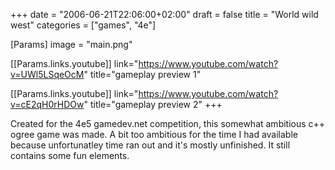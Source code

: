 +++
date = "2006-06-21T22:06:00+02:00"
draft = false
title = "World wild west"
categories = ["games", "4e"]

[Params]
image = "main.png"

[[Params.links.youtube]]
link="https://www.youtube.com/watch?v=UWl5LSqeOcM"
title="gameplay preview 1"

[[Params.links.youtube]]
link="https://www.youtube.com/watch?v=cE2qH0rHDOw"
title="gameplay preview 2"
+++

Created for the 4e5 gamedev.net competition, this somewhat ambitious c++ ogree game was made. A bit too ambitious for the time I had available because unfortunatley time ran out and it's mostly unfinished. It still contains some fun elements.
